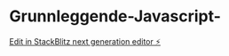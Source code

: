 # Grunnleggende-Javascript-

[Edit in StackBlitz next generation editor ⚡️](https://stackblitz.com/~/github.com/Ronjasolberg/Grunnleggende-Javascript-)